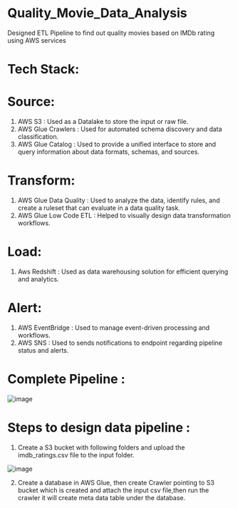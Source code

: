 # Quality_Movie_Data_Analysis
Designed ETL Pipeline to find out quality movies based on IMDb rating using AWS services

# Tech Stack: 
# Source:
1. AWS S3 : Used as a Datalake to store the input or raw file.
2. AWS Glue Crawlers : Used for automated schema discovery and data classification.
3. AWS Glue Catalog : Used to provide a unified interface to store and query information about data formats, schemas, and sources.

 # Transform:
 1. AWS Glue Data Quality : Used to analyze the data, identify rules, and create a ruleset that can evaluate in a data quality task.
 2. AWS Glue Low Code ETL : Helped to visually design data transformation workflows.

 # Load:
 1. Aws Redshift : Used as data warehousing solution for efficient querying and analytics.

 # Alert:
 1. AWS EventBridge : Used to manage event-driven processing and workflows.
 2. AWS SNS : Used to sends notifications to endpoint regarding pipeline status and alerts.


# Complete Pipeline :

![image](https://github.com/user-attachments/assets/690a3833-9a54-434f-8b19-289061bd8144)

# Steps to design data pipeline :
1. Create a S3 bucket with following folders and upload the imdb_ratings.csv file to the input folder.

![image](https://github.com/user-attachments/assets/d9628e62-abab-4ed9-947a-afd10fabacdb)

2. Create a database in AWS Glue, then create Crawler pointing to S3 bucket which is created and attach the input csv file,then run the crawler it will create meta data table under the database.



